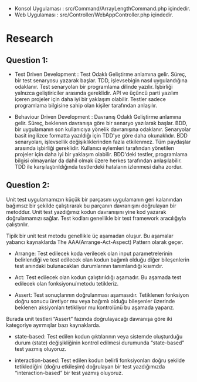 - Konsol Uygulaması : src/Command/ArrayLengthCommand.php içindedir.
- Web Uygulaması : src/Controller/WebAppController.php içindedir.

# Research

## Question 1:

- Test Driven Development : Test Odaklı Geliştirme anlamına gelir. Süreç, bir test senaryosu yazarak başlar. TDD, işlevsebigin nasıl uygulandığına odaklanır. Test senaryoları bir programlama dilinde yazılır. İşbirliği yalnızca geliştiriciler arasında gereklidir. API ve üçüncü parti yazılım içeren projeler için daha iyi bir yaklaşım olabilir. Testler sadece programlama bilgisine sahip olan kişiler tarafından anlaşılır.

- Behaviour Driven Development : Davranış Odaklı Geliştirme anlamına gelir. Süreç, beklenen davranışa göre bir senaryo yazılarak başlar. BDD, bir uygulamanın son kullanıcıya yönelik davranışına odaklanır. Senaryolar basit ingilizce formatta yazıldığı için TDD'ye göre daha okunaklıdır. BDD senaryoları, işlevsellik değişikliklerinden fazla etkilenmez. Tüm paydaşlar arasında işbirliği gereklidir. Kullanıcı eylemleri tarafından yönetilen projeler için daha iyi bir yaklaşım olabilir. BDD'deki testler, programlama bilgisi olmayanlar da dahil olmak üzere herkes tarafından anlaşılabilir. TDD ile karşılaştırıldığında testlerdeki hataların izlenmesi daha zordur.

## Question 2:

Unit test uygulamamızın küçük bir parçasını uygulamanın geri kalanından bağımsız bir şekilde çalıştırarak bu parçanın davranışını doğrulayan bir metoddur. Unit test yazdığımız kodun davranışını yine kod yazarak doğrulamamızı sağlar. Test kodları genellikle bir test framework aracılığıyla çalıştırılır. 

Tipik bir unit test metodu genellikle üç aşamadan oluşur. Bu aşamalar yabancı kaynaklarda The AAA(Arrange-Act-Aspect) Pattern olarak geçer.

- Arrange: Test edilecek koda verilecek olan input parametrelerinin belirlendiği ve test edilecek olan kodun bağımlı olduğu diğer bileşenlerin test anındaki bulunacakları durumlarının tanımlandığı kısımdır.

- Act: Test edilecek olan kodun çalıştırıldığı aşamadır. Bu aşamada test edilecek olan fonksiyonu/metodu tetikleriz.

- Assert: Test sonuçlarının doğrulanması aşamasıdır. Tetiklenen fonksiyon doğru sonucu üretiyor mu veya bağımlı olduğu bileşenler üzerinde beklenen aksiyonları tetikliyor mu kontrolünü bu aşamada yaparız.

Burada unit testleri “Assert” fazında doğrulayacağı davranışa göre iki kategoriye ayırmışlar bazı kaynaklarda.

- state-based: Test edilen kodun çıktılarının veya sistemde oluşturduğu durum (state) değişikliğinin kontrol edilmesi durumunda “state-based” test yazmış oluyoruz.

- interaction-based: Test edilen kodun belirli fonksiyonları doğru şekilde tetiklediğini (doğru etkileşim) doğrulayan bir test yazdığımızda “interaction-based” bir test yazmış oluyoruz.
